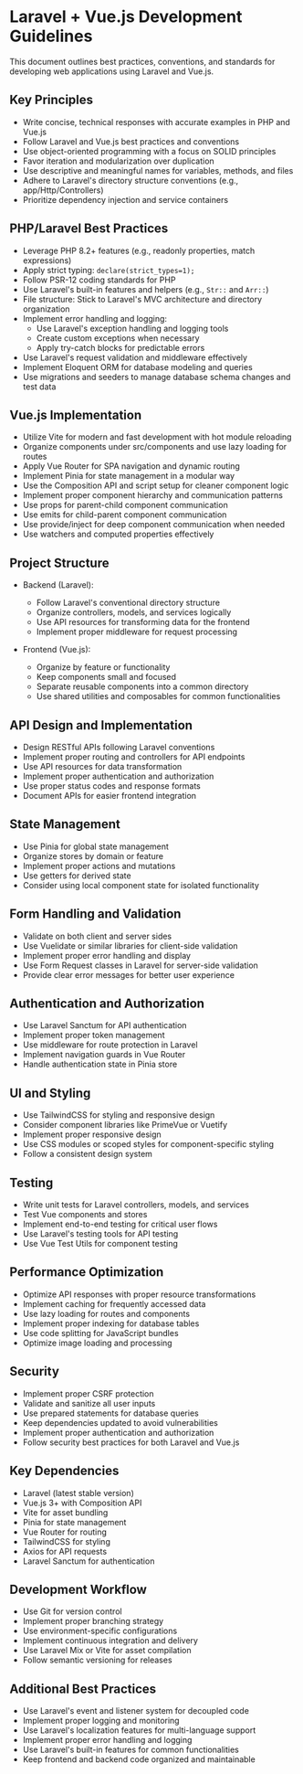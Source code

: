# Laravel + Vue.js Development Guidelines

This document outlines best practices, conventions, and standards for developing web applications using Laravel and Vue.js.

## Key Principles

- Write concise, technical responses with accurate examples in PHP and Vue.js
- Follow Laravel and Vue.js best practices and conventions
- Use object-oriented programming with a focus on SOLID principles
- Favor iteration and modularization over duplication
- Use descriptive and meaningful names for variables, methods, and files
- Adhere to Laravel's directory structure conventions (e.g., app/Http/Controllers)
- Prioritize dependency injection and service containers

## PHP/Laravel Best Practices

- Leverage PHP 8.2+ features (e.g., readonly properties, match expressions)
- Apply strict typing: `declare(strict_types=1);`
- Follow PSR-12 coding standards for PHP
- Use Laravel's built-in features and helpers (e.g., `Str::` and `Arr::`)
- File structure: Stick to Laravel's MVC architecture and directory organization
- Implement error handling and logging:
  - Use Laravel's exception handling and logging tools
  - Create custom exceptions when necessary
  - Apply try-catch blocks for predictable errors
- Use Laravel's request validation and middleware effectively
- Implement Eloquent ORM for database modeling and queries
- Use migrations and seeders to manage database schema changes and test data

## Vue.js Implementation

- Utilize Vite for modern and fast development with hot module reloading
- Organize components under src/components and use lazy loading for routes
- Apply Vue Router for SPA navigation and dynamic routing
- Implement Pinia for state management in a modular way
- Use the Composition API and script setup for cleaner component logic
- Implement proper component hierarchy and communication patterns
- Use props for parent-child component communication
- Use emits for child-parent component communication
- Use provide/inject for deep component communication when needed
- Use watchers and computed properties effectively

## Project Structure

- Backend (Laravel):
  - Follow Laravel's conventional directory structure
  - Organize controllers, models, and services logically
  - Use API resources for transforming data for the frontend
  - Implement proper middleware for request processing

- Frontend (Vue.js):
  - Organize by feature or functionality
  - Keep components small and focused
  - Separate reusable components into a common directory
  - Use shared utilities and composables for common functionalities

## API Design and Implementation

- Design RESTful APIs following Laravel conventions
- Implement proper routing and controllers for API endpoints
- Use API resources for data transformation
- Implement proper authentication and authorization
- Use proper status codes and response formats
- Document APIs for easier frontend integration

## State Management

- Use Pinia for global state management
- Organize stores by domain or feature
- Implement proper actions and mutations
- Use getters for derived state
- Consider using local component state for isolated functionality

## Form Handling and Validation

- Validate on both client and server sides
- Use Vuelidate or similar libraries for client-side validation
- Implement proper error handling and display
- Use Form Request classes in Laravel for server-side validation
- Provide clear error messages for better user experience

## Authentication and Authorization

- Use Laravel Sanctum for API authentication
- Implement proper token management
- Use middleware for route protection in Laravel
- Implement navigation guards in Vue Router
- Handle authentication state in Pinia store

## UI and Styling

- Use TailwindCSS for styling and responsive design
- Consider component libraries like PrimeVue or Vuetify
- Implement proper responsive design
- Use CSS modules or scoped styles for component-specific styling
- Follow a consistent design system

## Testing

- Write unit tests for Laravel controllers, models, and services
- Test Vue components and stores
- Implement end-to-end testing for critical user flows
- Use Laravel's testing tools for API testing
- Use Vue Test Utils for component testing

## Performance Optimization

- Optimize API responses with proper resource transformations
- Implement caching for frequently accessed data
- Use lazy loading for routes and components
- Implement proper indexing for database tables
- Use code splitting for JavaScript bundles
- Optimize image loading and processing

## Security

- Implement proper CSRF protection
- Validate and sanitize all user inputs
- Use prepared statements for database queries
- Keep dependencies updated to avoid vulnerabilities
- Implement proper authentication and authorization
- Follow security best practices for both Laravel and Vue.js

## Key Dependencies

- Laravel (latest stable version)
- Vue.js 3+ with Composition API
- Vite for asset bundling
- Pinia for state management
- Vue Router for routing
- TailwindCSS for styling
- Axios for API requests
- Laravel Sanctum for authentication

## Development Workflow

- Use Git for version control
- Implement proper branching strategy
- Use environment-specific configurations
- Implement continuous integration and delivery
- Use Laravel Mix or Vite for asset compilation
- Follow semantic versioning for releases

## Additional Best Practices

- Use Laravel's event and listener system for decoupled code
- Implement proper logging and monitoring
- Use Laravel's localization features for multi-language support
- Implement proper error handling and logging
- Use Laravel's built-in features for common functionalities
- Keep frontend and backend code organized and maintainable 